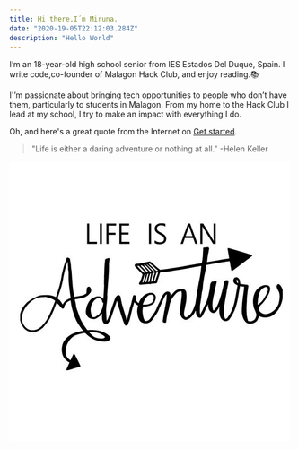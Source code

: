 ```yaml
---
title: Hi there,I´m Miruna.
date: "2020-19-05T22:12:03.284Z"
description: "Hello World"
---
```


I’m an 18-year-old high school senior from IES Estados Del Duque, Spain. I write code,co-founder of Malagon Hack Club, and enjoy reading.📚

I'’m passionate about bringing tech opportunities to people who don’t have them, particularly to students in Malagon. From my home to the Hack Club I lead at my school, I try to make an impact with everything I do.

Oh, and here's a great quote from the Internet on
[Get started](https://blog.hubspot.com/sales/famous-quotes).

> "Life is either a daring adventure 
> or nothing at all." -Helen Keller


![Get started](./salty_egg.jpg)
